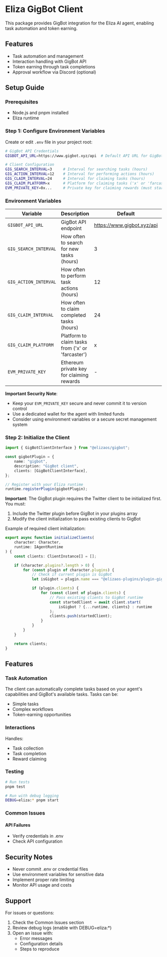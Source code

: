 # Eliza GigBot Client

This package provides GigBot integration for the Eliza AI agent, enabling task automation and token earning.

## Features

- Task automation and management
- Interaction handling with GigBot API
- Token earning through task completions
- Approval workflow via Discord (optional)

## Setup Guide

### Prerequisites

- Node.js and pnpm installed
- Eliza runtime

### Step 1: Configure Environment Variables

Create or edit `.env` file in your project root:

```bash
# GigBot API Credentials
GIGBOT_API_URL=https://www.gigbot.xyz/api  # Default API URL for GigBot

# Client Configuration
GIG_SEARCH_INTERVAL=3     # Interval for searching tasks (hours)
GIG_ACTION_INTERVAL=12    # Interval for performing actions (hours)
GIG_CLAIM_INTERVAL=24     # Interval for claiming tasks (hours)
GIG_CLAIM_PLATFORM=x      # Platform for claiming tasks ('x' or 'farcaster')
EVM_PRIVATE_KEY=0x...     # Private key for claiming rewards (must start with 0x)

```

### Environment Variables

| Variable | Description | Default | Required |
|----------|-------------|---------|----------|
| `GIGBOT_API_URL` | GigBot API endpoint | https://www.gigbot.xyz/api | No |
| `GIG_SEARCH_INTERVAL` | How often to search for new tasks (hours) | 3 | No |
| `GIG_ACTION_INTERVAL` | How often to perform task actions (hours) | 12 | No |
| `GIG_CLAIM_INTERVAL` | How often to claim completed tasks (hours) | 24 | No |
| `GIG_CLAIM_PLATFORM` | Platform to claim tasks from ('x' or 'farcaster') | x | No |
| `EVM_PRIVATE_KEY` | Ethereum private key for claiming rewards | - | Yes |

**Important Security Note**: 
- Keep your `EVM_PRIVATE_KEY` secure and never commit it to version control
- Use a dedicated wallet for the agent with limited funds
- Consider using environment variables or a secure secret management system

### Step 2: Initialize the Client

```typescript
import { GigBotClientInterface } from "@elizaos/gigbot";

const gigbotPlugin = {
    name: "gigbot",
    description: "GigBot client",
    clients: [GigBotClientInterface],
};

// Register with your Eliza runtime
runtime.registerPlugin(gigbotPlugin);
```

**Important**: The GigBot plugin requires the Twitter client to be initialized first. You must:
1. Include the Twitter plugin before GigBot in your plugins array
2. Modify the client initialization to pass existing clients to GigBot

Example of required client initialization:

```typescript
export async function initializeClients(
    character: Character,
    runtime: IAgentRuntime
) {
    const clients: ClientInstance[] = [];

    if (character.plugins?.length > 0) {
        for (const plugin of character.plugins) {
            // Check if current plugin is GigBot
            let isGigbot = plugin.name === "@elizaos-plugins/plugin-gigbot";

            if (plugin.clients) {
                for (const client of plugin.clients) {
                    // Pass existing clients to GigBot runtime
                    const startedClient = await client.start(
                        isGigbot ? {...runtime, clients} : runtime
                    );
                    clients.push(startedClient);
                }
            }
        }
    }

    return clients;
}
```

## Features

### Task Automation

The client can automatically complete tasks based on your agent's capabilities and GigBot's available tasks. Tasks can be:
- Simple tasks
- Complex workflows
- Token-earning opportunities

### Interactions

Handles:
- Task collection
- Task completion
- Reward claiming

### Testing

```bash
# Run tests
pnpm test

# Run with debug logging
DEBUG=eliza:* pnpm start
```

### Common Issues

#### API Failures
- Verify credentials in .env
- Check API configuration

## Security Notes

- Never commit .env or credential files
- Use environment variables for sensitive data
- Implement proper rate limiting
- Monitor API usage and costs

## Support

For issues or questions:
1. Check the Common Issues section
2. Review debug logs (enable with DEBUG=eliza:*)
3. Open an issue with:
   - Error messages
   - Configuration details
   - Steps to reproduce
